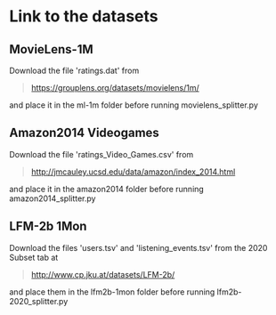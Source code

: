 # Link to the datasets 

## MovieLens-1M
Download the file 'ratings.dat' from 
> https://grouplens.org/datasets/movielens/1m/

and place it in the ml-1m folder before running movielens_splitter.py
## Amazon2014 Videogames
Download the file 'ratings_Video_Games.csv' from 
> http://jmcauley.ucsd.edu/data/amazon/index_2014.html

and place it in the amazon2014 folder before running amazon2014_splitter.py
## LFM-2b 1Mon
Download the files 'users.tsv' and 'listening_events.tsv' from the 2020 Subset tab at
> http://www.cp.jku.at/datasets/LFM-2b/

and place them in the lfm2b-1mon folder before running lfm2b-2020_splitter.py
